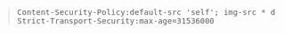 <!--more-->

<blockquote><pre>Content-Security-Policy:default-src 'self'; img-src * data:; style-src 'self' 'unsafe-inline'; script-src 'self' 'unsafe-inline' 'unsafe-eval'
Strict-Transport-Security:max-age=31536000
</pre>

</blockquote>

